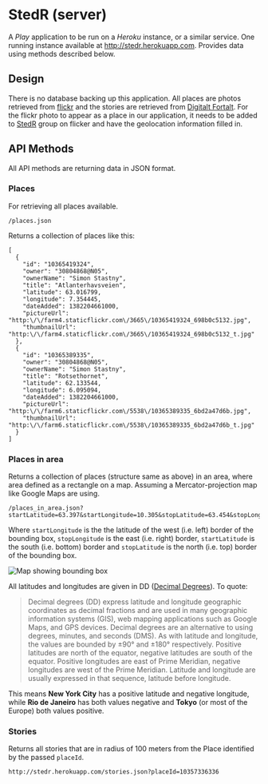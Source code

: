 StedR (server)
=============

A *Play* application to be run on a *Heroku* instance, or a similar service. One running instance available at http://stedr.herokuapp.com. Provides data using methods described below.

Design
------

There is no database backing up this application. All places are photos retrieved from [flickr](http://www.flickr.com/) and the stories are retrieved from [Digitalt Fortalt](http://digitaltfortalt.no/). For the flickr photo to appear as a place in our application, it needs to be added to [StedR](http://www.flickr.com/groups/2297124@N25/) group on flicker and have the geolocation information filled in.


API Methods
-----------

All API methods are returning data in JSON format.

### Places

For retrieving all places available.

    /places.json

Returns a collection of places like this:

    [
      {
        "id": "10365419324",
        "owner": "30804868@N05",
        "ownerName": "Simon Stastny",
        "title": "Atlanterhavsveien",
        "latitude": 63.016799,
        "longitude": 7.354445,
        "dateAdded": 1382204661000,
        "pictureUrl": "http:\/\/farm4.staticflickr.com\/3665\/10365419324_698b0c5132.jpg",
        "thumbnailUrl": "http:\/\/farm4.staticflickr.com\/3665\/10365419324_698b0c5132_t.jpg"
      },
      {
        "id": "10365389335",
        "owner": "30804868@N05",
        "ownerName": "Simon Stastny",
        "title": "Rotsethornet",
        "latitude": 62.133544,
        "longitude": 6.095094,
        "dateAdded": 1382204661000,
        "pictureUrl": "http:\/\/farm6.staticflickr.com\/5538\/10365389335_6bd2a47d6b.jpg",
        "thumbnailUrl": "http:\/\/farm6.staticflickr.com\/5538\/10365389335_6bd2a47d6b_t.jpg"
      }
    ]

### Places in area

Returns a collection of places (structure same as above) in an area, where area defined as a rectangle on a map. Assuming a Mercator-projection map like Google Maps are using.
  
    /places_in_area.json?startLatitude=63.397&startLongitude=10.305&stopLatitude=63.454&stopLongitude=10.492

Where `startLongitude` is the the latitude of the west (i.e. left) border of the bounding box, `stopLongitude` is the east (i.e. right) border, `startLatitude` is the south (i.e. bottom) border and `stopLatitude` is the north (i.e. top) border of the bounding box. 

![Map showing bounding box](http://i.imgur.com/GsKoPQZ.png)

All latitudes and longitudes are given in DD ([Decimal Degrees](http://en.wikipedia.org/wiki/Decimal_degrees)). To quote:

> Decimal degrees (DD) express latitude and longitude geographic coordinates as decimal fractions and are used in many geographic information systems (GIS), web mapping applications such as Google Maps, and GPS devices. Decimal degrees are an alternative to using degrees, minutes, and seconds (DMS). As with latitude and longitude, the values are bounded by ±90° and ±180° respectively.
> Positive latitudes are north of the equator, negative latitudes are south of the equator. Positive longitudes are east of Prime Meridian, negative longitudes are west of the Prime Meridian. Latitude and longitude are usually expressed in that sequence, latitude before longitude.

This means **New York City** has a positive latitude and negative longitude, while **Rio de Janeiro** has both values negative and **Tokyo** (or most of the Europe) both values positive.

### Stories

Returns all stories that are in radius of 100 meters from the Place identified by the passed `placeId`.

    http://stedr.herokuapp.com/stories.json?placeId=10357336336
